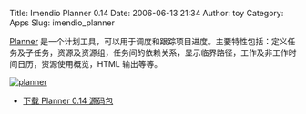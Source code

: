 Title: Imendio Planner 0.14
Date: 2006-06-13 21:34
Author: toy
Category: Apps
Slug: imendio_planner

[Planner](http://live.gnome.org/Planner)
是一个计划工具，可以用于调度和跟踪项目进度。主要特性包括：定义任务及子任务，资源及资源组，任务间的依赖关系，显示临界路径，工作及非工作时间日历，资源使用概览，HTML
输出等等。

[![planner](http://static.flickr.com/63/166436466_1f54d41c32_m.jpg)](http://www.flickr.com/photos/xxd/166436466/ "Photo Sharing")

- [下载 Planner 0.14
源码包](ftp://ftp.gnome.org/pub/gnome/sources/planner/0.14/planner-0.14.tar.gz)
